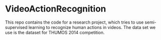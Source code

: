 # VideoActionRecognition
This repo contains the code for a research project, which tries to use semi-supervised learning to recognize human actions in videos. The data set we use is the dataset for THUMOS 2014 competition. 
